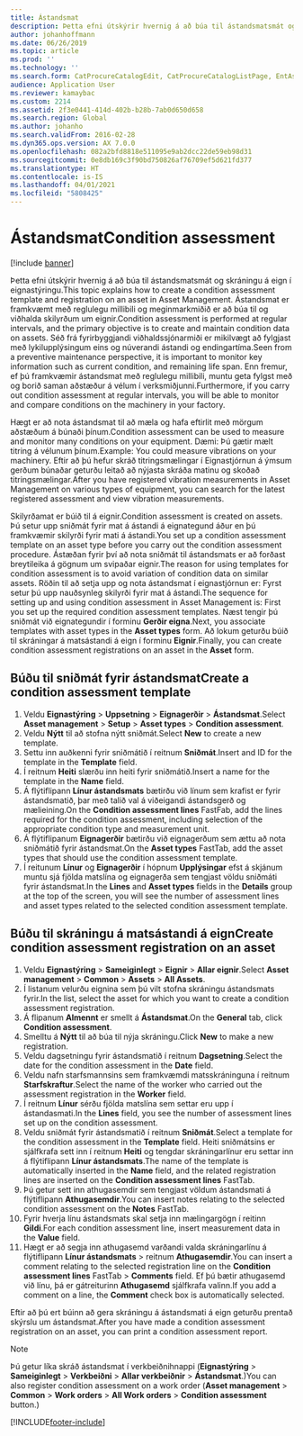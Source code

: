 ```yaml
---
title: Ástandsmat
description: Þetta efni útskýrir hvernig á að búa til ástandsmatsmát og skráningu á eign í eignastýringu.
author: johanhoffmann
ms.date: 06/26/2019
ms.topic: article
ms.prod: ''
ms.technology: ''
ms.search.form: CatProcureCatalogEdit, CatProcureCatalogListPage, EntAssetObjectCondition, EntAssetConditionTemplate
audience: Application User
ms.reviewer: kamaybac
ms.custom: 2214
ms.assetid: 2f3e0441-414d-402b-b28b-7ab0d650d658
ms.search.region: Global
ms.author: johanho
ms.search.validFrom: 2016-02-28
ms.dyn365.ops.version: AX 7.0.0
ms.openlocfilehash: 082a2bfd8818e511095e9ab2dcc22de59eb98d31
ms.sourcegitcommit: 0e8db169c3f90bd750826af76709ef5d621fd377
ms.translationtype: HT
ms.contentlocale: is-IS
ms.lasthandoff: 04/01/2021
ms.locfileid: "5808425"
---
```

# <a name="condition-assessment"></a><span data-ttu-id="487f9-103">Ástandsmat</span><span class="sxs-lookup"><span data-stu-id="487f9-103">Condition assessment</span></span>

[!include [banner](../../includes/banner.md)]

 

<span data-ttu-id="487f9-104">Þetta efni útskýrir hvernig á að búa til ástandsmatsmát og skráningu á eign í eignastýringu.</span><span class="sxs-lookup"><span data-stu-id="487f9-104">This topic explains how to create a condition assessment template and registration on an asset in Asset Management.</span></span> <span data-ttu-id="487f9-105">Ástandsmat er framkvæmt með reglulegu millibili og meginmarkmiðið er að búa til og viðhalda skilyrðum um eignir.</span><span class="sxs-lookup"><span data-stu-id="487f9-105">Condition assessment is performed at regular intervals, and the primary objective is to create and maintain condition data on assets.</span></span> <span data-ttu-id="487f9-106">Séð frá fyrirbyggjandi viðhaldssjónarmiði er mikilvægt að fylgjast með lykilupplýsingum eins og núverandi ástandi og endingartíma.</span><span class="sxs-lookup"><span data-stu-id="487f9-106">Seen from a preventive maintenance perspective, it is important to monitor key information such as current condition, and remaining life span.</span></span> <span data-ttu-id="487f9-107">Enn fremur, ef þú framkvæmir ástandsmat með reglulegu millibili, muntu geta fylgst með og borið saman aðstæður á vélum í verksmiðjunni.</span><span class="sxs-lookup"><span data-stu-id="487f9-107">Furthermore, if you carry out condition assessment at regular intervals, you will be able to monitor and compare conditions on the machinery in your factory.</span></span>

<span data-ttu-id="487f9-108">Hægt er að nota ástandsmat til að mæla og hafa eftirlit með mörgum aðstæðum á búnaði þínum.</span><span class="sxs-lookup"><span data-stu-id="487f9-108">Condition assessment can be used to measure and monitor many conditions on your equipment.</span></span> <span data-ttu-id="487f9-109">Dæmi: Þú gætir mælt titring á vélunum þínum.</span><span class="sxs-lookup"><span data-stu-id="487f9-109">Example: You could measure vibrations on your machinery.</span></span> <span data-ttu-id="487f9-110">Eftir að þú hefur skráð titringsmælingar í Eignastjórnun á ýmsum gerðum búnaðar geturðu leitað að nýjasta skráða matinu og skoðað titringsmælingar.</span><span class="sxs-lookup"><span data-stu-id="487f9-110">After you have registered vibration measurements in Asset Management on various types of equipment, you can search for the latest registered assessment and view vibration measurements.</span></span>

<span data-ttu-id="487f9-111">Skilyrðamat er búið til á eignir.</span><span class="sxs-lookup"><span data-stu-id="487f9-111">Condition assessment is created on assets.</span></span> <span data-ttu-id="487f9-112">Þú setur upp sniðmát fyrir mat á ástandi á eignategund áður en þú framkvæmir skilyrði fyrir mati á ástandi.</span><span class="sxs-lookup"><span data-stu-id="487f9-112">You set up a condition assessment template on an asset type before you carry out the condition assessment procedure.</span></span> <span data-ttu-id="487f9-113">Ástæðan fyrir því að nota sniðmát til ástandsmats er að forðast breytileika á gögnum um svipaðar eignir.</span><span class="sxs-lookup"><span data-stu-id="487f9-113">The reason for using templates for condition assessment is to avoid variation of condition data on similar assets.</span></span> <span data-ttu-id="487f9-114">Röðin til að setja upp og nota ástandsmat í eignastjórnun er: Fyrst setur þú upp nauðsynleg skilyrði fyrir mat á ástandi.</span><span class="sxs-lookup"><span data-stu-id="487f9-114">The sequence for setting up and using condition assessment in Asset Management is: First you set up the required condition assessment templates.</span></span> <span data-ttu-id="487f9-115">Næst tengir þú sniðmát við eignategundir í forminu **Gerðir eigna**.</span><span class="sxs-lookup"><span data-stu-id="487f9-115">Next, you associate templates with asset types in the **Asset types** form.</span></span> <span data-ttu-id="487f9-116">Að lokum geturðu búið til skráningar á matsástandi á eign í forminu **Eignir**.</span><span class="sxs-lookup"><span data-stu-id="487f9-116">Finally, you can create condition assessment registrations on an asset in the **Asset** form.</span></span>

## <a name="create-a-condition-assessment-template"></a><span data-ttu-id="487f9-117">Búðu til sniðmát fyrir ástandsmat</span><span class="sxs-lookup"><span data-stu-id="487f9-117">Create a condition assessment template</span></span>

1. <span data-ttu-id="487f9-118">Veldu **Eignastýring** > **Uppsetning** > **Eignagerðir** > **Ástandsmat**.</span><span class="sxs-lookup"><span data-stu-id="487f9-118">Select **Asset management** > **Setup** > **Asset types** > **Condition assessment**.</span></span>
2. <span data-ttu-id="487f9-119">Veldu **Nýtt** til að stofna nýtt sniðmát.</span><span class="sxs-lookup"><span data-stu-id="487f9-119">Select **New** to create a new template.</span></span>
3. <span data-ttu-id="487f9-120">Settu inn auðkenni fyrir sniðmátið í reitnum **Sniðmát**.</span><span class="sxs-lookup"><span data-stu-id="487f9-120">Insert and ID for the template in the **Template** field.</span></span>
4. <span data-ttu-id="487f9-121">Í reitnum **Heiti** slærðu inn heiti fyrir sniðmátið.</span><span class="sxs-lookup"><span data-stu-id="487f9-121">Insert a name for the template in the **Name** field.</span></span>
5. <span data-ttu-id="487f9-122">Á flýtiflipann **Línur ástandsmats** bætirðu við línum sem krafist er fyrir ástandsmatið, þar með talið val á viðeigandi ástandsgerð og mælieining.</span><span class="sxs-lookup"><span data-stu-id="487f9-122">On the **Condition assessment lines** FastFab, add the lines required for the condition assessment, including selection of the appropriate condition type and measurement unit.</span></span>
6. <span data-ttu-id="487f9-123">Á flýtiflipanum **Eignagerðir** bætirðu við eignagerðum sem ættu að nota sniðmátið fyrir ástandsmat.</span><span class="sxs-lookup"><span data-stu-id="487f9-123">On the **Asset types** FastTab, add the asset types that should use the condition assessment template.</span></span>
7. <span data-ttu-id="487f9-124">Í reitunum **Línur** og **Eignagerðir** í hópnum **Upplýsingar** efst á skjánum muntu sjá fjölda matslína og eignagerða sem tengjast völdu sniðmáti fyrir ástandsmat.</span><span class="sxs-lookup"><span data-stu-id="487f9-124">In the **Lines** and **Asset types** fields in the **Details** group at the top of the screen, you will see the number of assessment lines and asset types related to the selected condition assessment template.</span></span>


## <a name="create-condition-assessment-registration-on-an-asset"></a><span data-ttu-id="487f9-125">Búðu til skráningu á matsástandi á eign</span><span class="sxs-lookup"><span data-stu-id="487f9-125">Create condition assessment registration on an asset</span></span>

1. <span data-ttu-id="487f9-126">Veldu **Eignastýring** > **Sameiginlegt** > **Eignir** > **Allar eignir**.</span><span class="sxs-lookup"><span data-stu-id="487f9-126">Select **Asset management** > **Common** > **Assets** > **All Assets**.</span></span>
2. <span data-ttu-id="487f9-127">Í listanum velurðu eignina sem þú vilt stofna skráningu ástandsmats fyrir.</span><span class="sxs-lookup"><span data-stu-id="487f9-127">In the list, select the asset for which you want to create a condition assessment registration.</span></span>
3. <span data-ttu-id="487f9-128">Á flipanum **Almennt** er smellt á **Ástandsmat**.</span><span class="sxs-lookup"><span data-stu-id="487f9-128">On the **General** tab, click **Condition assessment**.</span></span>
4. <span data-ttu-id="487f9-129">Smelltu á **Nýtt** til að búa til nýja skráningu.</span><span class="sxs-lookup"><span data-stu-id="487f9-129">Click **New** to make a new registration.</span></span>
5. <span data-ttu-id="487f9-130">Veldu dagsetningu fyrir ástandsmatið í reitnum **Dagsetning**.</span><span class="sxs-lookup"><span data-stu-id="487f9-130">Select the date for the condition assessment in the **Date** field.</span></span>
6. <span data-ttu-id="487f9-131">Veldu nafn starfsmannsins sem framkvæmdi matsskráninguna í reitnum **Starfskraftur**.</span><span class="sxs-lookup"><span data-stu-id="487f9-131">Select the name of the worker who carried out the assessment registration in the **Worker** field.</span></span>
7. <span data-ttu-id="487f9-132">Í reitnum **Línur** sérðu fjölda matslína sem settar eru upp í ástandasmati.</span><span class="sxs-lookup"><span data-stu-id="487f9-132">In the **Lines** field, you see the number of assessment lines set up on the condition assessment.</span></span>
8. <span data-ttu-id="487f9-133">Veldu sniðmát fyrir ástandsmatið í reitnum **Sniðmát**.</span><span class="sxs-lookup"><span data-stu-id="487f9-133">Select a template for the condition assessment in the **Template** field.</span></span> <span data-ttu-id="487f9-134">Heiti sniðmátsins er sjálfkrafa sett inn í reitnum **Heiti** og tengdar skráningarlínur eru settar inn á flýtiflipann **Línur ástandsmats**.</span><span class="sxs-lookup"><span data-stu-id="487f9-134">The name of the template is automatically inserted in the **Name** field, and the related registration lines are inserted on the **Condition assessment lines** FastTab.</span></span>
9. <span data-ttu-id="487f9-135">Þú getur sett inn athugasemdir sem tengjast völdum ástandsmati á flýtiflipann **Athugasemdir**.</span><span class="sxs-lookup"><span data-stu-id="487f9-135">You can insert notes relating to the selected condition assessment on the **Notes** FastTab.</span></span>
10. <span data-ttu-id="487f9-136">Fyrir hverja línu ástandsmats skal setja inn mælingargögn í reitinn **Gildi**.</span><span class="sxs-lookup"><span data-stu-id="487f9-136">For each condition assessment line, insert measurement data in the **Value** field.</span></span>
11. <span data-ttu-id="487f9-137">Hægt er að segja inn athugasemd varðandi valda skráningarlínu á flýtiflipann **Línur ástandsmats** > reitnum **Athugasemdir**.</span><span class="sxs-lookup"><span data-stu-id="487f9-137">You can insert a comment relating to the selected registration line on the **Condition assessment lines** FastTab > **Comments** field.</span></span> <span data-ttu-id="487f9-138">Ef þú bætir athugasemd við línu, þá er gátreiturinn **Athugasemd** sjálfkrafa valinn.</span><span class="sxs-lookup"><span data-stu-id="487f9-138">If you add a comment on a line, the **Comment** check box is automatically selected.</span></span>

<span data-ttu-id="487f9-139">Eftir að þú ert búinn að gera skráningu á ástandsmati á eign geturðu prentað skýrslu um ástandsmat.</span><span class="sxs-lookup"><span data-stu-id="487f9-139">After you have made a condition assessment registration on an asset, you can print a condition assessment report.</span></span>

>[!NOTE]
><span data-ttu-id="487f9-140">Þú getur líka skráð ástandsmat í verkbeiðnihnappi (**Eignastýring** > **Sameiginlegt** > **Verkbeiðni** > **Allar verkbeiðnir** > **Ástandsmat**.)</span><span class="sxs-lookup"><span data-stu-id="487f9-140">You can also register condition assessment on a work order (**Asset management** > **Common** > **Work orders** > **All Work orders** > **Condition assessment** button.)</span></span>


[!INCLUDE[footer-include](../../../includes/footer-banner.md)]